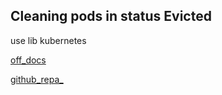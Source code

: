 ## Cleaning pods in status Evicted 

use lib kubernetes 

[off_docs](https://kubernetes.readthedocs.io/en/latest/README.html)

[github_repa_](https://github.com/kubernetes-client/python)

